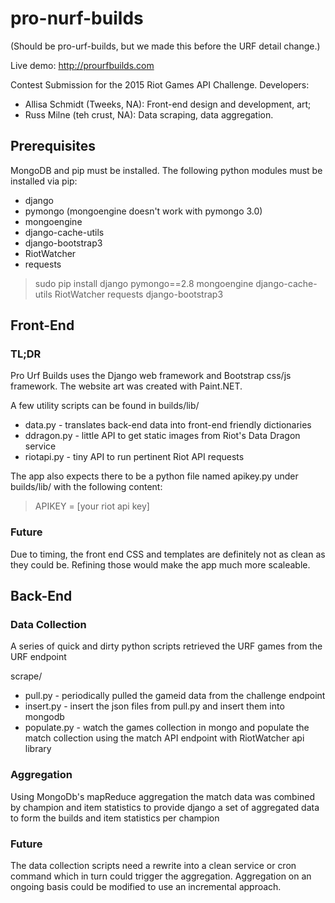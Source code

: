 # pro-nurf-builds
(Should be pro-urf-builds, but we made this before the URF detail change.)

Live demo: http://prourfbuilds.com

Contest Submission for the 2015 Riot Games API Challenge.
Developers:
 - Allisa Schmidt (Tweeks, NA): Front-end design and development, art;
 - Russ Milne (teh crust, NA): Data scraping, data aggregation.

## Prerequisites

MongoDB and pip must be installed. The following python modules must be installed via pip:
 - django
 - pymongo (mongoengine doesn't work with pymongo 3.0)
 - mongoengine
 - django-cache-utils
 - django-bootstrap3
 - RiotWatcher
 - requests

> sudo pip install django pymongo==2.8 mongoengine django-cache-utils RiotWatcher requests django-bootstrap3

## Front-End

### TL;DR
Pro Urf Builds uses the Django web framework and Bootstrap css/js framework. The website art was created with Paint.NET.

A few utility scripts can be found in builds/lib/
 - data.py - translates back-end data into front-end friendly dictionaries
 - ddragon.py - little API to get static images from Riot's Data Dragon service
 - riotapi.py - tiny API to run pertinent Riot API requests

The app also expects there to be a python file named apikey.py under builds/lib/ with the following content:
> APIKEY = [your riot api key]

### Future
Due to timing, the front end CSS and templates are definitely not as clean as they could be. Refining those would make the app much more scaleable.


## Back-End

### Data Collection
A series of quick and dirty python scripts retrieved the URF games from the URF endpoint

scrape/
 - pull.py - periodically pulled the gameid data from the challenge endpoint
 - insert.py - insert the json files from pull.py and insert them into mongodb
 - populate.py - watch the games collection in mongo and populate the match collection
              using the match API endpoint with RiotWatcher api library

### Aggregation
Using MongoDb's mapReduce aggregation the match data was combined by champion and item statistics to provide django a set of aggregated data to form the builds and item statistics per champion

### Future
The data collection scripts need a rewrite into a clean service or cron command which in turn could trigger the aggregation.  Aggregation on an ongoing basis could be modified to use an incremental approach.
